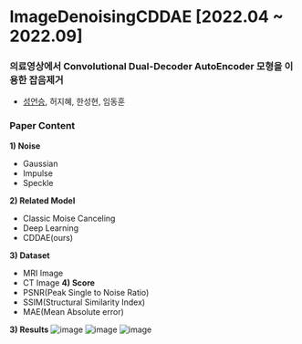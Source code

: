 # ImageDenoisingCDDAE [2022.04 ~ 2022.09]

### **의료영상에서 Convolutional Dual-Decoder AutoEncoder 모형을 이용한 잡음제거**
- [성언승](https://github.com/EonSeungSeong), 허지혜, 한성현, 임동훈

### **Paper Content**
**1) Noise**
- Gaussian
- Impulse
- Speckle

**2) Related Model**
- Classic Moise Canceling 
- Deep Learning
- CDDAE(ours)

**3) Dataset**
- MRI Image
- CT Image 
**4) Score**
- PSNR(Peak Single to Noise Ratio)
- SSIM(Structural Similarity Index)
- MAE(Mean Absolute error)

**3) Results**
![image](https://user-images.githubusercontent.com/64202709/198551975-417f7eef-cc94-48d1-86c3-3f859f454c18.png)
![image](https://user-images.githubusercontent.com/64202709/198551991-b547e844-35f4-475f-9d04-34d502bc72e9.png)
![image](https://user-images.githubusercontent.com/64202709/198552005-a4095dc6-bdd4-49f6-bd6e-6036ce81d079.png)



